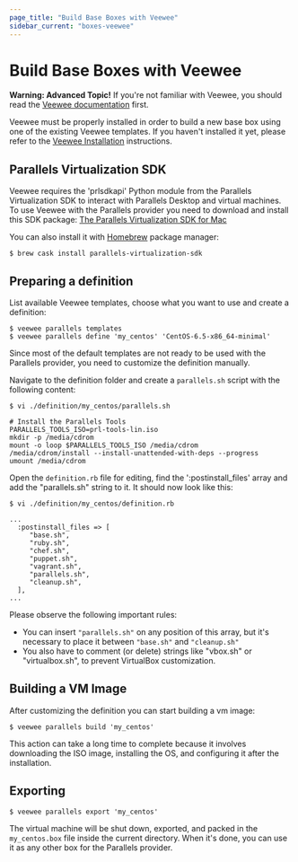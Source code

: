 ```yaml
---
page_title: "Build Base Boxes with Veewee"
sidebar_current: "boxes-veewee"
---
```


# Build Base Boxes with Veewee

<div class="alert alert-warn">
	<p>
		<strong>Warning: Advanced Topic!</strong> If you're not familiar with
		Veewee, you should read the <a href="https://github.com/jedi4ever/veewee/blob/master/README.md">
		Veewee documentation</a> first.
	</p>
</div>

Veewee must be properly installed in order to build a new base box using one of
the existing Veewee templates. If you haven't installed it yet, please refer to
the [Veewee Installation](https://github.com/jedi4ever/veewee/blob/master/doc/installation.md)
instructions.

## Parallels Virtualization SDK

Veewee requires the 'prlsdkapi' Python module from the Parallels Virtualization
SDK to interact with Parallels Desktop and virtual machines. To use Veewee with
the Parallels provider you need to download and install this SDK package:
[The Parallels Virtualization SDK for Mac](http://www.parallels.com/download/pvsdk/)

You can also install it with [Homebrew](brew.sh) package manager:

```
$ brew cask install parallels-virtualization-sdk
```

## Preparing a definition

List available Veewee templates, choose what you want to use and create a
definition:

```
$ veewee parallels templates
$ veewee parallels define 'my_centos' 'CentOS-6.5-x86_64-minimal'
```

Since most of the default templates are not ready to be used with the Parallels
provider, you need to customize the definition manually.

Navigate to the definition folder and create a `parallels.sh` script with the
following content:

```
$ vi ./definition/my_centos/parallels.sh

# Install the Parallels Tools
PARALLELS_TOOLS_ISO=prl-tools-lin.iso
mkdir -p /media/cdrom
mount -o loop $PARALLELS_TOOLS_ISO /media/cdrom
/media/cdrom/install --install-unattended-with-deps --progress
umount /media/cdrom
```

Open the `definition.rb` file for editing, find the ':postinstall_files' array
and add the "parallels.sh" string to it. It should now look like this:

```
$ vi ./definition/my_centos/definition.rb

...
  :postinstall_files => [
     "base.sh",
     "ruby.sh",
     "chef.sh",
     "puppet.sh",
     "vagrant.sh",
     "parallels.sh",
     "cleanup.sh",
  ],
...
```

Please observe the following important rules:

- You can insert `"parallels.sh"` on any position of this array, but it's
necessary to place it between `"base.sh"` and `"cleanup.sh"`
- You also have to comment (or delete) strings like "vbox.sh" or "virtualbox.sh",
to prevent VirtualBox customization.

## Building a VM Image

After customizing the definition you can start building a vm image:

```
$ veewee parallels build 'my_centos'
```

This action can take a long time to complete because it involves downloading the
ISO image, installing the OS, and configuring it after the installation.

## Exporting

```
$ veewee parallels export 'my_centos'
```

The virtual machine will be shut down, exported, and packed in the `my_centos.box`
file inside the current directory. When it's done, you can use it as any other
box for the Parallels provider.

